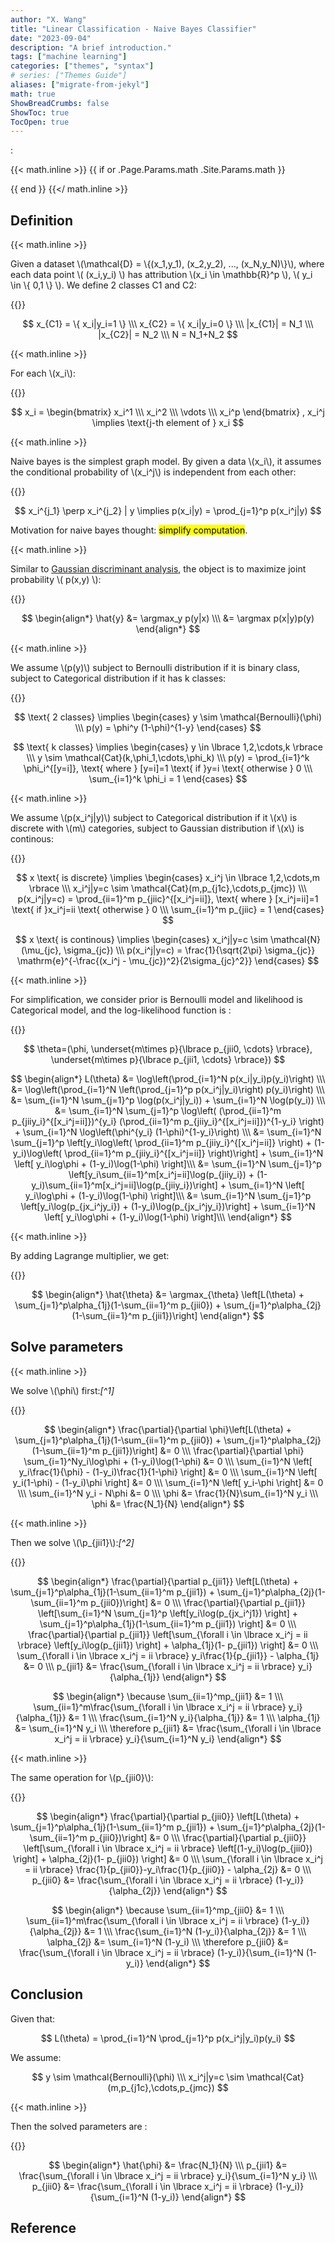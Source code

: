 ```yaml
---
author: "X. Wang"
title: "Linear Classification - Naive Bayes Classifier"
date: "2023-09-04"
description: "A brief introduction."
tags: ["machine learning"]
categories: ["themes", "syntax"]
# series: ["Themes Guide"]
aliases: ["migrate-from-jekyl"]
math: true
ShowBreadCrumbs: false
ShowToc: true
TocOpen: true
---
```


:                                                         

{{< math.inline >}}
{{ if or .Page.Params.math .Site.Params.math }}

<link rel="stylesheet" href="https://cdn.jsdelivr.net/npm/katex@0.16.8/dist/katex.min.css" integrity="sha384-GvrOXuhMATgEsSwCs4smul74iXGOixntILdUW9XmUC6+HX0sLNAK3q71HotJqlAn" crossorigin="anonymous">

<!-- The loading of KaTeX is deferred to speed up page rendering -->
<script defer src="https://cdn.jsdelivr.net/npm/katex@0.16.8/dist/katex.min.js" integrity="sha384-cpW21h6RZv/phavutF+AuVYrr+dA8xD9zs6FwLpaCct6O9ctzYFfFr4dgmgccOTx" crossorigin="anonymous"></script>

<!-- To automatically render math in text elements, include the auto-render extension: -->
<script defer src="https://cdn.jsdelivr.net/npm/katex@0.16.8/dist/contrib/auto-render.min.js" integrity="sha384-+VBxd3r6XgURycqtZ117nYw44OOcIax56Z4dCRWbxyPt0Koah1uHoK0o4+/RRE05" crossorigin="anonymous"
    onload="renderMathInElement(document.body);"></script>
{{ end }}
{{</ math.inline >}}

<style>
    /* Set the font size of all math elements to 16px */
    .katex {
        font-size: 16px !important;
    }
</style>

## Definition

{{< math.inline >}}
<p>
Given a dataset \(\mathcal{D} = \{(x_1,y_1), (x_2,y_2), ..., (x_N,y_N)\}\), where each data point \( (x_i,y_i) \) has attribution \(x_i \in \mathbb{R}^p \), \( y_i \in \{ 0,1 \} \). We define 2 classes C1 and C2:
</p>
{{</ math.inline >}}

$$
x_{C1} = \{ x_i|y_i=1 \} \\\
x_{C2} = \{ x_i|y_i=0 \} \\\
|x_{C1}| = N_1 \\\
|x_{C2}| = N_2 \\\
N = N_1+N_2
$$

{{< math.inline >}}
<p>
For each \(x_i\):
</p>
{{</ math.inline >}}

$$
x_i = \begin{bmatrix}
x_i^1 \\\
x_i^2 \\\
\vdots \\\
x_i^p
\end{bmatrix}
, x_i^j \implies \text{j-th element of } x_i
$$

{{< math.inline >}}
<p>
Naive bayes is the simplest graph model. By given a data \(x_i\), it assumes the conditional probability of \(x_i^j\) is independent from each other:
</p>
{{</ math.inline >}}

$$
x_i^{j_1} \perp x_i^{j_2} | y 
\implies
p(x_i|y) = \prod_{j=1}^p p(x_i^j|y)
$$

Motivation for naive bayes thought: <mark>simplify computation</mark>.

{{< math.inline >}}
<p>
Similar to <a href="https://tirmisula.github.io/posts/gaussian-discriminant-analysis/#definition">Gaussian discriminant analysis</a>, the object is to maximize joint probability \( p(x,y) \):
</p>
{{</ math.inline >}}

$$
\begin{align*}
\hat{y} &= \argmax_y p(y|x) \\\
&= \argmax p(x|y)p(y)
\end{align*}
$$

{{< math.inline >}}
<p>
We assume \(p(y)\) subject to Bernoulli distribution if it is binary class, subject to Categorical distribution if it has k classes:
</p>
{{</ math.inline >}}

$$
\text{ 2 classes} \implies
\begin{cases}
y \sim \mathcal{Bernoulli}(\phi) \\\
p(y) = \phi^y (1-\phi)^{1-y}
\end{cases}
$$

$$
\text{ k classes} \implies
\begin{cases}
y \in \lbrace 1,2,\cdots,k \rbrace \\\
y \sim \mathcal{Cat}(k,\phi_1,\cdots,\phi_k) \\\
p(y) = \prod_{i=1}^k \phi_i^{[y=i]}, \text{ where } [y=i]=1 \text{ if }y=i \text{ otherwise } 0 \\\
\sum_{i=1}^k \phi_i = 1
\end{cases}
$$

{{< math.inline >}}
<p>
We assume \(p(x_i^j|y)\) subject to Categorical distribution if it \(x\) is discrete with \(m\) categories, subject to Gaussian distribution if \(x\) is continous:
</p>
{{</ math.inline >}}

$$
x \text{ is discrete} \implies
\begin{cases}
x_i^j \in \lbrace 1,2,\cdots,m \rbrace \\\
x_i^j|y=c \sim \mathcal{Cat}(m,p_{j1c},\cdots,p_{jmc}) \\\
p(x_i^j|y=c) = \prod_{ii=1}^m p_{jiic}^{[x_i^j=ii]}, \text{ where } [x_i^j=ii]=1 \text{ if }x_i^j=ii \text{ otherwise } 0 \\\
\sum_{i=1}^m p_{jiic} = 1
\end{cases}
$$

$$
x \text{ is continous} \implies
\begin{cases}
x_i^j|y=c \sim \mathcal{N}(\mu_{jc}, \sigma_{jc}) \\\
p(x_i^j|y=c) = \frac{1}{\sqrt{2\pi} \sigma_{jc}} \mathrm{e}^{-\frac{(x_i^j - \mu_{jc})^2}{2\sigma_{jc}^2}}
\end{cases}
$$

{{< math.inline >}}
<p>
For simplification,  we consider prior is Bernoulli model and likelihood is Categorical model, and the log-likelihood function is :
</p>
{{</ math.inline >}}

$$
\theta=(\phi, \underset{m\times p}{\lbrace p_{jii0, \cdots} \rbrace}, \underset{m\times p}{\lbrace p_{jii1, \cdots} \rbrace})
$$

$$
\begin{align*}
L(\theta) &= \log\left(\prod_{i=1}^N p(x_i|y_i)p(y_i)\right) \\\
&= \log\left(\prod_{i=1}^N \left(\prod_{j=1}^p p(x_i^j|y_i)\right) p(y_i)\right) \\\
&= \sum_{i=1}^N \sum_{j=1}^p \log(p(x_i^j|y_i)) + \sum_{i=1}^N \log(p(y_i)) \\\
&= \sum_{i=1}^N \sum_{j=1}^p \log\left(  (\prod_{ii=1}^m p_{jiiy_i}^{[x_i^j=ii]})^{y_i} (\prod_{ii=1}^m p_{jiiy_i}^{[x_i^j=ii]})^{1-y_i} \right) + \sum_{i=1}^N \log\left(\phi^{y_i} (1-\phi)^{1-y_i}\right) \\\
&= \sum_{i=1}^N \sum_{j=1}^p \left[y_i\log\left( \prod_{ii=1}^m p_{jiiy_i}^{[x_i^j=ii]} \right) + (1-y_i)\log\left( \prod_{ii=1}^m p_{jiiy_i}^{[x_i^j=ii]} \right)\right]
+
\sum_{i=1}^N \left[ y_i\log\phi + (1-y_i)\log(1-\phi) \right]\\\
&= \sum_{i=1}^N \sum_{j=1}^p \left[y_i\sum_{ii=1}^m[x_i^j=ii]\log(p_{jiiy_i}) + (1-y_i)\sum_{ii=1}^m[x_i^j=ii]\log(p_{jiiy_i})\right]
+
\sum_{i=1}^N \left[ y_i\log\phi + (1-y_i)\log(1-\phi) \right]\\\
&= \sum_{i=1}^N \sum_{j=1}^p \left[y_i\log(p_{jx_i^jy_i}) + (1-y_i)\log(p_{jx_i^jy_i})\right]
+
\sum_{i=1}^N \left[ y_i\log\phi + (1-y_i)\log(1-\phi) \right]\\\
\end{align*}
$$

{{< math.inline >}}
<p>
By adding Lagrange multiplier, we get:
</p>
{{</ math.inline >}}

$$
\begin{align*}
\hat{\theta} &= \argmax_{\theta} \left[L(\theta) + \sum_{j=1}^p\alpha_{1j}(1-\sum_{ii=1}^m p_{jii0}) + \sum_{j=1}^p\alpha_{2j}(1-\sum_{ii=1}^m p_{jii1})\right]
\end{align*}
$$

## Solve parameters

{{< math.inline >}}
<p>
We solve \(\phi\) first:<cite>[^1]</cite>
</p>
{{</ math.inline >}}

$$
\begin{align*}
\frac{\partial}{\partial \phi}\left[L(\theta) + \sum_{j=1}^p\alpha_{1j}(1-\sum_{ii=1}^m p_{jii0}) + \sum_{j=1}^p\alpha_{2j}(1-\sum_{ii=1}^m p_{jii1})\right] &= 0 \\\
\frac{\partial}{\partial \phi} \sum_{i=1}^Ny_i\log\phi + (1-y_i)\log(1-\phi) &= 0 \\\
\sum_{i=1}^N \left[ y_i\frac{1}{\phi} - (1-y_i)\frac{1}{1-\phi} \right] &= 0 \\\
\sum_{i=1}^N \left[ y_i(1-\phi) - (1-y_i)\phi \right] &= 0 \\\
\sum_{i=1}^N \left[ y_i-\phi \right] &= 0 \\\
\sum_{i=1}^N y_i - N\phi &= 0 \\\
\phi &= \frac{1}{N}\sum_{i=1}^N y_i \\\
\phi &= \frac{N_1}{N}
\end{align*}
$$

{{< math.inline >}}
<p>
Then we solve \(\p_{jii1}\):<cite>[^2]</cite>
</p>
{{</ math.inline >}}

$$
\begin{align*}
\frac{\partial}{\partial p_{jii1}} \left[L(\theta) + \sum_{j=1}^p\alpha_{1j}(1-\sum_{ii=1}^m p_{jii1}) + \sum_{j=1}^p\alpha_{2j}(1-\sum_{ii=1}^m p_{jii0})\right] &= 0 \\\
\frac{\partial}{\partial p_{jii1}} \left[\sum_{i=1}^N \sum_{j=1}^p \left[y_i\log(p_{jx_i^j1}) \right] + \sum_{j=1}^p\alpha_{1j}(1-\sum_{ii=1}^m p_{jii1}) \right] &= 0 \\\
\frac{\partial}{\partial p_{jii1}} \left[\sum_{\forall i \in \lbrace x_i^j = ii \rbrace} \left[y_i\log(p_{jii1}) \right] + \alpha_{1j}(1- p_{jii1}) \right] &= 0 \\\
\sum_{\forall i \in \lbrace x_i^j = ii \rbrace} y_i\frac{1}{p_{jii1}} - \alpha_{1j} &= 0 \\\
p_{jii1} &= \frac{\sum_{\forall i \in \lbrace x_i^j = ii \rbrace} y_i}{\alpha_{1j}}
\end{align*}
$$

$$
\begin{align*}
\because \sum_{ii=1}^mp_{jii1} &= 1 \\\
\sum_{ii=1}^m\frac{\sum_{\forall i \in \lbrace x_i^j = ii \rbrace} y_i}{\alpha_{1j}} &= 1 \\\
\frac{\sum_{i=1}^N y_i}{\alpha_{1j}} &= 1 \\\
\alpha_{1j} &= \sum_{i=1}^N y_i \\\
\therefore p_{jii1} &= \frac{\sum_{\forall i \in \lbrace x_i^j = ii \rbrace} y_i}{\sum_{i=1}^N y_i}
\end{align*}
$$

{{< math.inline >}}
<p>
The same operation for \(p_{jii0}\):
</p>
{{</ math.inline >}}

$$
\begin{align*}
\frac{\partial}{\partial p_{jii0}} \left[L(\theta) + \sum_{j=1}^p\alpha_{1j}(1-\sum_{ii=1}^m p_{jii1}) + \sum_{j=1}^p\alpha_{2j}(1-\sum_{ii=1}^m p_{jii0})\right] &= 0 \\\
\frac{\partial}{\partial p_{jii0}} \left[\sum_{\forall i \in \lbrace x_i^j = ii \rbrace} \left[(1-y_i)\log(p_{jii0}) \right] + \alpha_{2j}(1- p_{jii0}) \right] &= 0 \\\
\sum_{\forall i \in \lbrace x_i^j = ii \rbrace} \frac{1}{p_{jii0}}-y_i\frac{1}{p_{jii0}} - \alpha_{2j} &= 0 \\\
p_{jii0} &= \frac{\sum_{\forall i \in \lbrace x_i^j = ii \rbrace} (1-y_i)}{\alpha_{2j}}
\end{align*}
$$

$$
\begin{align*}
\because \sum_{ii=1}^mp_{jii0} &= 1 \\\
\sum_{ii=1}^m\frac{\sum_{\forall i \in \lbrace x_i^j = ii \rbrace} (1-y_i)}{\alpha_{2j}} &= 1 \\\
\frac{\sum_{i=1}^N (1-y_i)}{\alpha_{2j}} &= 1 \\\
\alpha_{2j} &= \sum_{i=1}^N (1-y_i) \\\
\therefore p_{jii0} &= \frac{\sum_{\forall i \in \lbrace x_i^j = ii \rbrace} (1-y_i)}{\sum_{i=1}^N (1-y_i)}
\end{align*}
$$

## Conclusion

Given that:

$$
L(\theta) = \prod_{i=1}^N \prod_{j=1}^p p(x_i^j|y_i)p(y_i)
$$

We assume:

$$
y \sim \mathcal{Bernoulli}(\phi) \\\
x_i^j|y=c \sim \mathcal{Cat}(m,p_{j1c},\cdots,p_{jmc})
$$

{{< math.inline >}}
<p>
Then the solved parameters are :
</p>
{{</ math.inline >}}

$$
\begin{align*}
\hat{\phi} &= \frac{N_1}{N} \\\
p_{jii1} &= \frac{\sum_{\forall i \in \lbrace x_i^j = ii \rbrace} y_i}{\sum_{i=1}^N y_i} \\\
p_{jii0} &= \frac{\sum_{\forall i \in \lbrace x_i^j = ii \rbrace} (1-y_i)}{\sum_{i=1}^N (1-y_i)}
\end{align*}
$$

## Reference

[^1]: From [video](https://www.bilibili.com/video/BV1aE411o7qd?p=21).
[^2]: From [source](https://zhuanlan.zhihu.com/p/71960086).